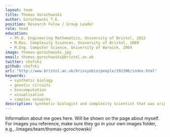```yaml
---
layout: team
title: Thomas Gorochowski
author: Gorochowski T.E.
position: Research Felow / Group Leader
role: head
education:
  - Ph.D. Engineering Mathematics, University of Bristol, 2012
  - M.Res. Complexity Sciences, University of Bristol, 2009
  - M.Eng. Computer Science, University of Warwick, 2004
image: thomas-gorochowski.jpg
email: thomas.gorochowski@bristol.ac.uk
twitter: chofski
github: chofski
url: "http://www.bristol.ac.uk/brissynbio/people/191306/index.html"
keywords:
  - synthetic biology
  - genetic circuits
  - biocomputation
  - visualisation
  - complex networks
description: Synthetic biologist and complexity scientist that was originally trained in computer science. Attempting to develop efficient architectures for cellular information processing using biologically derived parts and principles.
---
```

Information about me goes here. Will be shown on the page about myself. For images you reference, make sure they go in your own images folder, e.g., /images/team/thomas-gorochowski/